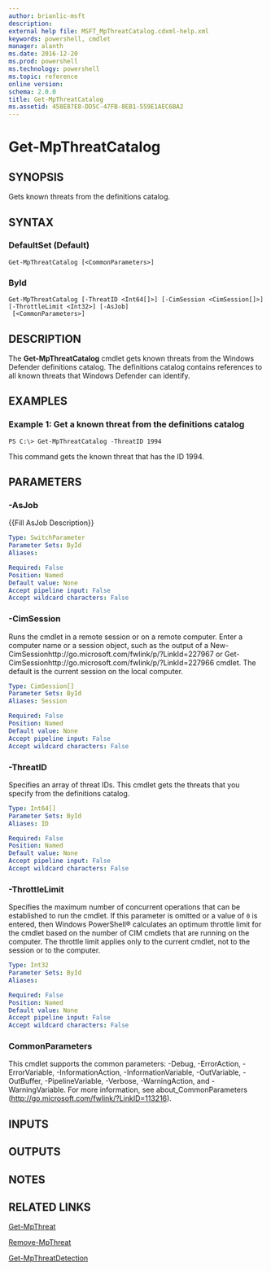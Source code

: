 ```yaml
---
author: brianlic-msft
description: 
external help file: MSFT_MpThreatCatalog.cdxml-help.xml
keywords: powershell, cmdlet
manager: alanth
ms.date: 2016-12-20
ms.prod: powershell
ms.technology: powershell
ms.topic: reference
online version: 
schema: 2.0.0
title: Get-MpThreatCatalog
ms.assetid: 458E87E8-DD5C-47FB-8EB1-559E1AEC6BA2
---
```


# Get-MpThreatCatalog

## SYNOPSIS
Gets known threats from the definitions catalog.

## SYNTAX

### DefaultSet (Default)
```
Get-MpThreatCatalog [<CommonParameters>]
```

### ById
```
Get-MpThreatCatalog [-ThreatID <Int64[]>] [-CimSession <CimSession[]>] [-ThrottleLimit <Int32>] [-AsJob]
 [<CommonParameters>]
```

## DESCRIPTION
The **Get-MpThreatCatalog** cmdlet gets known threats from the Windows Defender definitions catalog.
The definitions catalog contains references to all known threats that Windows Defender can identify.

## EXAMPLES

### Example 1: Get a known threat from the definitions catalog
```
PS C:\> Get-MpThreatCatalog -ThreatID 1994
```

This command gets the known threat that has the ID 1994.

## PARAMETERS

### -AsJob
{{Fill AsJob Description}}

```yaml
Type: SwitchParameter
Parameter Sets: ById
Aliases: 

Required: False
Position: Named
Default value: None
Accept pipeline input: False
Accept wildcard characters: False
```

### -CimSession
Runs the cmdlet in a remote session or on a remote computer.
Enter a computer name or a session object, such as the output of a New-CimSessionhttp://go.microsoft.com/fwlink/p/?LinkId=227967 or Get-CimSessionhttp://go.microsoft.com/fwlink/p/?LinkId=227966 cmdlet.
The default is the current session on the local computer.

```yaml
Type: CimSession[]
Parameter Sets: ById
Aliases: Session

Required: False
Position: Named
Default value: None
Accept pipeline input: False
Accept wildcard characters: False
```

### -ThreatID
Specifies an array of threat IDs.
This cmdlet gets the threats that you specify from the definitions catalog.

```yaml
Type: Int64[]
Parameter Sets: ById
Aliases: ID

Required: False
Position: Named
Default value: None
Accept pipeline input: False
Accept wildcard characters: False
```

### -ThrottleLimit
Specifies the maximum number of concurrent operations that can be established to run the cmdlet.
If this parameter is omitted or a value of `0` is entered, then Windows PowerShell® calculates an optimum throttle limit for the cmdlet based on the number of CIM cmdlets that are running on the computer.
The throttle limit applies only to the current cmdlet, not to the session or to the computer.

```yaml
Type: Int32
Parameter Sets: ById
Aliases: 

Required: False
Position: Named
Default value: None
Accept pipeline input: False
Accept wildcard characters: False
```

### CommonParameters
This cmdlet supports the common parameters: -Debug, -ErrorAction, -ErrorVariable, -InformationAction, -InformationVariable, -OutVariable, -OutBuffer, -PipelineVariable, -Verbose, -WarningAction, and -WarningVariable. For more information, see about_CommonParameters (http://go.microsoft.com/fwlink/?LinkID=113216).

## INPUTS

## OUTPUTS

## NOTES

## RELATED LINKS

[Get-MpThreat](./Get-MpThreat.md)

[Remove-MpThreat](./Remove-MpThreat.md)

[Get-MpThreatDetection](./Get-MpThreatDetection.md)

